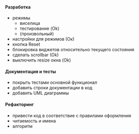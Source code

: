 #### Разработка
- режимы
    * виселица
    * тестирование (Ok)
    * (произвольный)
- настройки для режимов (Ок)
- кнопка Reset
- блокировка виджетов относительно текущего состояния
- сделать scrollbar (Ok)
- выключить resize окна (Ok)

#### Документация и тесты
- покрыть тестами основной функционал
- добавить строки документации в код
- добавить UML диаграммы

#### Рефакторинг
- привести код в соответствие с правилами оформления
- читаемость и имена
- алгоритм
